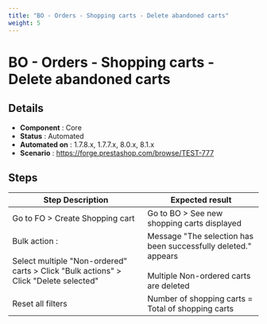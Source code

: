 ```yaml
---
title: "BO - Orders - Shopping carts - Delete abandoned carts"
weight: 5
---
```


# BO - Orders - Shopping carts - Delete abandoned carts
## Details
* **Component** : Core
* **Status** : Automated
* **Automated on** : 1.7.8.x, 1.7.7.x, 8.0.x, 8.1.x
* **Scenario** : https://forge.prestashop.com/browse/TEST-777

## Steps
| Step Description | Expected result |
| ----- | ----- |
| Go to FO > Create Shopping cart | Go to BO > See new shopping carts displayed |
| Bulk action :<br><br>Select multiple "Non-ordered" carts > Click "Bulk actions" > Click "Delete selected" | Message "The selection has been successfully deleted." appears<br><br>Multiple Non-ordered carts are deleted |
| Reset all filters | Number of shopping carts = Total of shopping carts |
